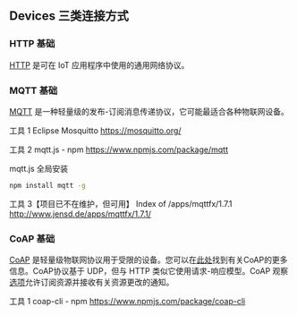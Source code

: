 ## Devices 三类连接方式

### HTTP 基础

[HTTP](https://en.wikipedia.org/wiki/Hypertext_Transfer_Protocol) 是可在 IoT 应用程序中使用的通用网络协议。

### MQTT 基础

[MQTT](https://en.wikipedia.org/wiki/MQTT) 是一种轻量级的发布-订阅消息传递协议，它可能最适合各种物联网设备。

工具 1
Eclipse Mosquitto
https://mosquitto.org/

工具 2
mqtt.js - npm
https://www.npmjs.com/package/mqtt

mqtt.js 全局安装

```sh
npm install mqtt -g
```

工具 3【项目已不在维护，但可用】
Index of /apps/mqttfx/1.7.1
http://www.jensd.de/apps/mqttfx/1.7.1/

### CoAP 基础

[CoAP](https://en.wikipedia.org/wiki/Constrained_Application_Protocol) 是轻量级物联网协议用于受限的设备。您可以在[此处](https://tools.ietf.org/html/rfc7252)找到有关CoAP的更多信息。CoAP协议基于 UDP，但与 HTTP 类似它使用请求-响应模型。CoAP 观察[选项](https://tools.ietf.org/html/rfc7641)允许订阅资源并接收有关资源更改的通知。

工具 1
coap-cli - npm
https://www.npmjs.com/package/coap-cli
